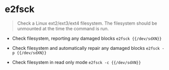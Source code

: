 # e2fsck
> Check a Linux ext2/ext3/ext4 filesystem. The filesystem should be unmounted at the time the command is run.

- Check filesystem, reporting any damaged blocks
`e2fsck {{/dev/sdXN}}`

- Check filesystem and automatically repair any damaged blocks
`e2fsck -p {{/dev/sdXN}}`

- Check filesystem in read only mode
`e2fsck -c {{/dev/sdXN}}`
